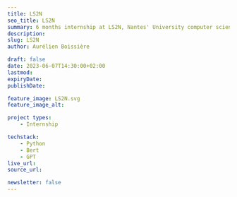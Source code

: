```yaml
---
title: LS2N
seo_title: LS2N
summary: 6 months internship at LS2N, Nantes' University computer science research laboratory. Wrote a paper on learning from small datasets.
description: 
slug: LS2N
author: Aurélien Boissière

draft: false
date: 2023-06-07T14:30:00+02:00
lastmod: 
expiryDate: 
publishDate: 

feature_image: LS2N.svg
feature_image_alt: 

project types:
    - Internship

techstack:
    - Python
    - Bert
    - GPT
live_url: 
source_url: 

newsletter: false
---
```


